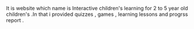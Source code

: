 It is website which name is Interactive children's learning for 2 to 5 year old children's .In that i provided quizzes , games , learning lessons and progrss report . 
